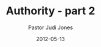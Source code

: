 ---
lunr: "true"
title: "Authority - part 2"
author: "Pastor Judi Jones"
postDate: "05-13-2012"
date: 2012-05-13
category: "sermons"
slug: "2012/05/05132012FFC"
icon: microphone
audioLink: "05132012FFC"
tags: [authority]
mp3: "05132012FFC/05132012.mp3"
ogg: "05132012FFC/05132012.ogg"
linkurl: "https://archive.org/download/05132012FFC/05132012FFC_files.xml"
ipath: "https://archive.org/download/05132012FFC/05132012.mp3"
layout: sermon.html
---